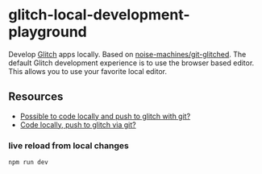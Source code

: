 # glitch-local-development-playground

Develop [Glitch](https://glitch.com) apps locally.  Based on [noise-machines/git-glitched](https://github.com/noise-machines/git-glitched).
The default Glitch development experience is to use the browser based editor.  This allows you to use your favorite local editor.

## Resources

* [Possible to code locally and push to glitch with git?](https://support.glitch.com/t/possible-to-code-locally-and-push-to-glitch-with-git/2704/3)
* [Code locally, push to glitch via git?](https://support.glitch.com/t/code-locally-push-to-glitch-via-git/4227/5?u=tim)

### live reload from local changes

```sh
npm run dev
```